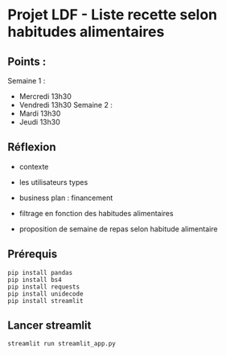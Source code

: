 # Projet LDF - Liste recette selon habitudes alimentaires

## Points :

Semaine 1 :

- Mercredi 13h30
- Vendredi 13h30
  Semaine 2 :
- Mardi 13h30
- Jeudi 13h30

## Réflexion

- contexte
- les utilisateurs types
- business plan : financement

- filtrage en fonction des habitudes alimentaires
- proposition de semaine de repas selon habitude alimentaire

## Prérequis

```
pip install pandas
pip install bs4
pip install requests
pip install unidecode
pip install streamlit
```

## Lancer streamlit

```
streamlit run streamlit_app.py
```

